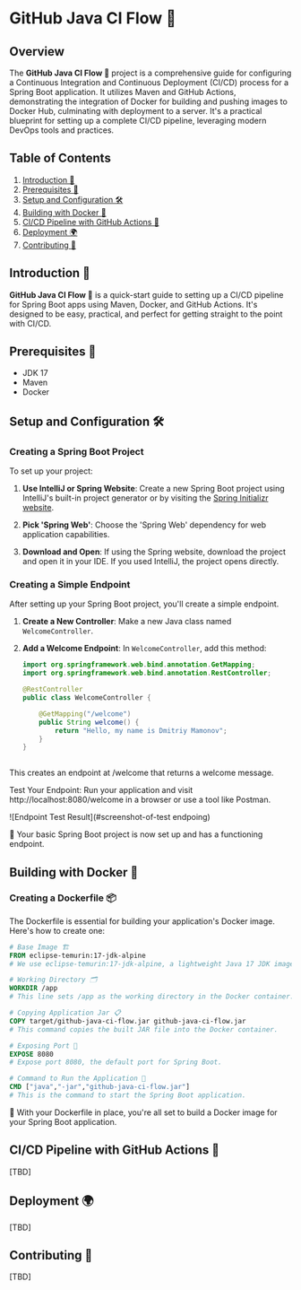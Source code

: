 # GitHub Java CI Flow 🌿

## Overview
The **GitHub Java CI Flow 🌿** project is a comprehensive guide for configuring a Continuous Integration and Continuous Deployment (CI/CD) process for a Spring Boot application. It utilizes Maven and GitHub Actions, demonstrating the integration of Docker for building and pushing images to Docker Hub, culminating with deployment to a server. It's a practical blueprint for setting up a complete CI/CD pipeline, leveraging modern DevOps tools and practices.

## Table of Contents
1. [Introduction 🌱](#introduction)
2. [Prerequisites 🌵](#prerequisites)
3. [Setup and Configuration 🛠️](#setup-and-configuration)
4. [Building with Docker 🐳](#building-with-docker)
5. [CI/CD Pipeline with GitHub Actions 🚀](#cicd-pipeline-with-github-actions)
6. [Deployment 🌍](#deployment)
7. [Contributing 🤝](#contributing)

## Introduction 🌱
**GitHub Java CI Flow 🌿** is a quick-start guide to setting up a CI/CD pipeline for Spring Boot apps using Maven, Docker, and GitHub Actions. It's designed to be easy, practical, and perfect for getting straight to the point with CI/CD.

## Prerequisites 🌵
- JDK 17
- Maven
- Docker

## Setup and Configuration 🛠️

### Creating a Spring Boot Project

To set up your project:

1. **Use IntelliJ or Spring Website**: Create a new Spring Boot project using IntelliJ's built-in project generator or by visiting the [Spring Initializr website](https://start.spring.io).

2. **Pick 'Spring Web'**: Choose the 'Spring Web' dependency for web application capabilities.

3. **Download and Open**: If using the Spring website, download the project and open it in your IDE. If you used IntelliJ, the project opens directly.


### Creating a Simple Endpoint

After setting up your Spring Boot project, you'll create a simple endpoint.

1. **Create a New Controller**: Make a new Java class named `WelcomeController`.

2. **Add a Welcome Endpoint**: In `WelcomeController`, add this method:

   ```java
   import org.springframework.web.bind.annotation.GetMapping;
   import org.springframework.web.bind.annotation.RestController;

   @RestController
   public class WelcomeController {

       @GetMapping("/welcome")
       public String welcome() {
           return "Hello, my name is Dmitriy Mamonov";
       }
   }
  
This creates an endpoint at /welcome that returns a welcome message.

Test Your Endpoint: Run your application and visit http://localhost:8080/welcome in a browser or use a tool like Postman.

  ![Endpoint Test Result](#screenshot-of-test endpoing)

🚀 Your basic Spring Boot project is now set up and has a functioning endpoint.


## Building with Docker 🐳

### Creating a Dockerfile 📦

The Dockerfile is essential for building your application's Docker image. Here's how to create one:

```Dockerfile
# Base Image 🏗️
FROM eclipse-temurin:17-jdk-alpine
# We use eclipse-temurin:17-jdk-alpine, a lightweight Java 17 JDK image.

# Working Directory 🗂️
WORKDIR /app
# This line sets /app as the working directory in the Docker container.

# Copying Application Jar 📋
COPY target/github-java-ci-flow.jar github-java-ci-flow.jar
# This command copies the built JAR file into the Docker container.

# Exposing Port 🔌
EXPOSE 8080
# Expose port 8080, the default port for Spring Boot.

# Command to Run the Application 🚀
CMD ["java","-jar","github-java-ci-flow.jar"]
# This is the command to start the Spring Boot application.
```

🐳 With your Dockerfile in place, you're all set to build a Docker image for your Spring Boot application.


## CI/CD Pipeline with GitHub Actions 🚀
[TBD]

## Deployment 🌍
[TBD]

## Contributing 🤝
[TBD]



